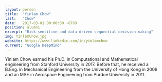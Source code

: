 ```yaml
---
layout: person
title:  "Yinlam Chow"
last:   "Chow"
date:   2017-03-01 00:00:00 -0700
position: alumni
excerpt: "Risk-sensitive and data-driven sequential decision making"
img: YinlamChow.jpg
website: https://www.linkedin.com/in/yinlamchow
current: "Google DeepMind"
---
```


Yinlam Chow earned his Ph.D. in Computational and Mathematical engineering from Stanford University in 2017. Before that, he received a B.Eng. in Mechanical Engineering from the University of Hong Kong in 2009 and an MSE in Aerospace Engineering from Purdue University in 2011.
